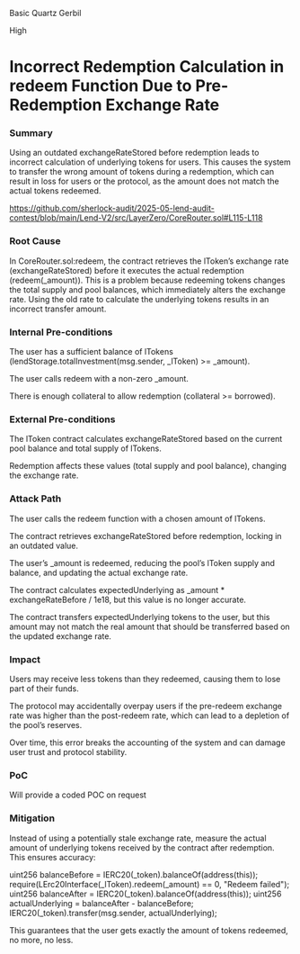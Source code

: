 Basic Quartz Gerbil

High

# Incorrect Redemption Calculation in redeem Function Due to Pre-Redemption Exchange Rate

### Summary

Using an outdated exchangeRateStored before redemption leads to incorrect calculation of underlying tokens for users. This causes the system to transfer the wrong amount of tokens during a redemption, which can result in loss for users or the protocol, as the amount does not match the actual tokens redeemed.

https://github.com/sherlock-audit/2025-05-lend-audit-contest/blob/main/Lend-V2/src/LayerZero/CoreRouter.sol#L115-L118

### Root Cause

In CoreRouter.sol:redeem, the contract retrieves the lToken’s exchange rate (exchangeRateStored) before it executes the actual redemption (redeem(_amount)). This is a problem because redeeming tokens changes the total supply and pool balances, which immediately alters the exchange rate. Using the old rate to calculate the underlying tokens results in an incorrect transfer amount.



### Internal Pre-conditions

The user has a sufficient balance of lTokens (lendStorage.totalInvestment(msg.sender, _lToken) >= _amount).

The user calls redeem with a non-zero _amount.

There is enough collateral to allow redemption (collateral >= borrowed).

### External Pre-conditions

The lToken contract calculates exchangeRateStored based on the current pool balance and total supply of lTokens.

Redemption affects these values (total supply and pool balance), changing the exchange rate.

### Attack Path

The user calls the redeem function with a chosen amount of lTokens.

The contract retrieves exchangeRateStored before redemption, locking in an outdated value.

The user’s _amount is redeemed, reducing the pool’s lToken supply and balance, and updating the actual exchange rate.

The contract calculates expectedUnderlying as _amount * exchangeRateBefore / 1e18, but this value is no longer accurate.

The contract transfers expectedUnderlying tokens to the user, but this amount may not match the real amount that should be transferred based on the updated exchange rate.

### Impact

Users may receive less tokens than they redeemed, causing them to lose part of their funds.

The protocol may accidentally overpay users if the pre-redeem exchange rate was higher than the post-redeem rate, which can lead to a depletion of the pool’s reserves.

Over time, this error breaks the accounting of the system and can damage user trust and protocol stability.

### PoC

Will provide a coded POC on request

### Mitigation

Instead of using a potentially stale exchange rate, measure the actual amount of underlying tokens received by the contract after redemption. This ensures accuracy:

uint256 balanceBefore = IERC20(_token).balanceOf(address(this));
require(LErc20Interface(_lToken).redeem(_amount) == 0, "Redeem failed");
uint256 balanceAfter = IERC20(_token).balanceOf(address(this));
uint256 actualUnderlying = balanceAfter - balanceBefore;
IERC20(_token).transfer(msg.sender, actualUnderlying);

This guarantees that the user gets exactly the amount of tokens redeemed, no more, no less.